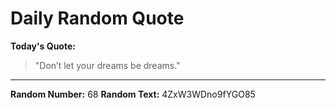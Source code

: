 # Daily Random Quote

**Today's Quote:**
> "Don’t let your dreams be dreams."

---

**Random Number:** 68
**Random Text:** 4ZxW3WDno9fYGO85
